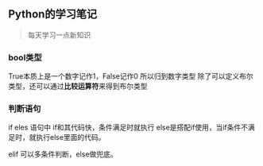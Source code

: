 
<img src="" style="">

## Python的学习笔记

> 每天学习一点新知识

### bool类型 
True本质上是一个数字记作1，False记作0 所以归到数字类型
除了可以定义布尔类型，还可以通过**比较运算符**来得到布尔类型

### 判断语句
if eles 语句中
if和其代码快，条件满足时就执行
else是搭配if使用，当if条件不满足时，就执行else里面的代码。

elif 可以多条件判断，else做兜底。

